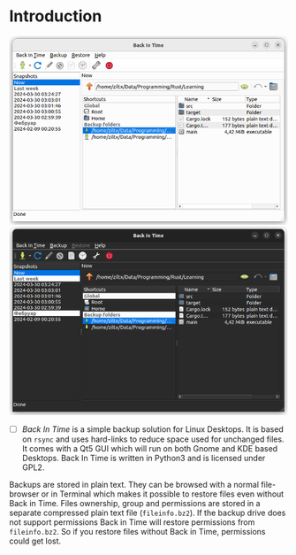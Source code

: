 <!--
SPDX-FileCopyrightText: © 2016 Germar Reitze

SPDX-License-Identifier: GPL-2.0-or-later

This file is part of the program "Back In Time" which is released under GNU
General Public License v2 (GPLv2).
See file/folder LICENSE or
go to <https://spdx.org/licenses/GPL-2.0-or-later.html>
-->
# Introduction
![Back In Time main window](_images/light/main_window.png#only-light)
![Back In Time main window](_images/dark/main_window.png#only-dark)

  * [ ] *Back In Time* is a simple backup solution for Linux Desktops. It is based on `rsync` and uses hard-links to reduce space used for unchanged files. It comes with a Qt5 GUI which will run on both Gnome and KDE based Desktops. Back In Time is written in Python3 and is licensed under GPL2.

Backups are stored in plain text. They can be browsed with a normal file-browser or in Terminal which makes it possible to restore files even without Back in Time. Files ownership, group and permissions are stored in a separate compressed plain text file (`fileinfo.bz2`). If the backup drive does not support permissions Back in Time will restore permissions from `fileinfo.bz2`. So if you restore files without Back in Time, permissions could get lost.
